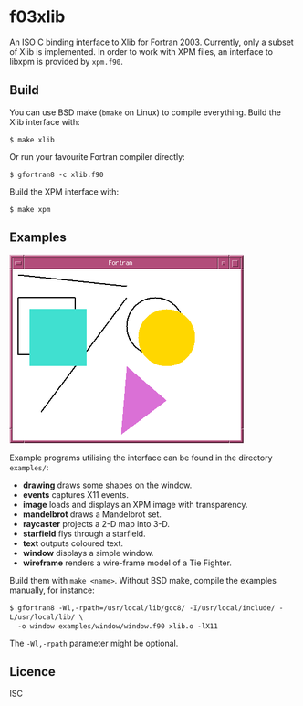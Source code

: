 # f03xlib
An ISO C binding interface to Xlib for Fortran 2003. Currently, only a subset of
Xlib is implemented. In order to work with XPM files, an interface to libxpm is
provided by `xpm.f90`.

## Build
You can use BSD make (`bmake` on Linux) to compile everything. Build the Xlib
interface with:
```
$ make xlib
```
Or run your favourite Fortran compiler directly:
```
$ gfortran8 -c xlib.f90
```

Build the XPM interface with:
```
$ make xpm
```

## Examples
![Screen Shot](screenshot.png)

Example programs utilising the interface can be found in the directory
`examples/`:

* **drawing** draws some shapes on the window.
* **events** captures X11 events.
* **image** loads and displays an XPM image with transparency.
* **mandelbrot** draws a Mandelbrot set.
* **raycaster** projects a 2-D map into 3-D.
* **starfield** flys through a starfield.
* **text** outputs coloured text.
* **window** displays a simple window.
* **wireframe** renders a wire-frame model of a Tie Fighter.

Build them with `make <name>`. Without BSD make, compile the examples manually,
for instance:
```
$ gfortran8 -Wl,-rpath=/usr/local/lib/gcc8/ -I/usr/local/include/ -L/usr/local/lib/ \
  -o window examples/window/window.f90 xlib.o -lX11
```
The `-Wl,-rpath` parameter might be optional.

## Licence
ISC
